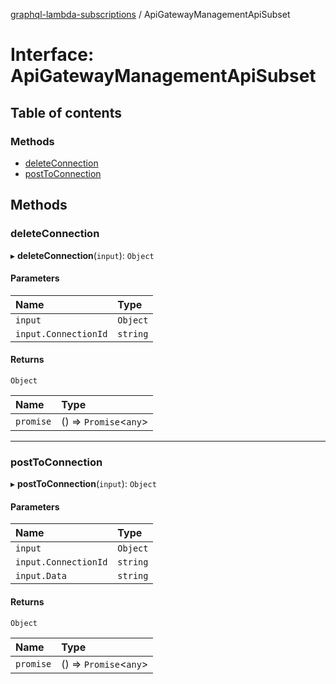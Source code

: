 [graphql-lambda-subscriptions](../README.md) / ApiGatewayManagementApiSubset

# Interface: ApiGatewayManagementApiSubset

## Table of contents

### Methods

- [deleteConnection](ApiGatewayManagementApiSubset.md#deleteconnection)
- [postToConnection](ApiGatewayManagementApiSubset.md#posttoconnection)

## Methods

### deleteConnection

▸ **deleteConnection**(`input`): `Object`

#### Parameters

| Name | Type |
| :------ | :------ |
| `input` | `Object` |
| `input.ConnectionId` | `string` |

#### Returns

`Object`

| Name | Type |
| :------ | :------ |
| `promise` | () => `Promise`<`any`\> |

___

### postToConnection

▸ **postToConnection**(`input`): `Object`

#### Parameters

| Name | Type |
| :------ | :------ |
| `input` | `Object` |
| `input.ConnectionId` | `string` |
| `input.Data` | `string` |

#### Returns

`Object`

| Name | Type |
| :------ | :------ |
| `promise` | () => `Promise`<`any`\> |
